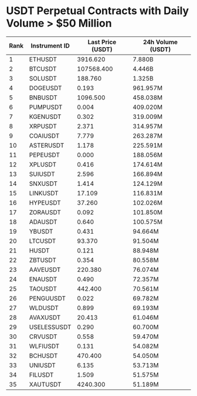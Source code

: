 # USDT Perpetual Contracts with Daily Volume > $50 Million

| Rank | Instrument ID | Last Price (USDT) | 24h Volume (USDT) |
|------|---------------|-------------------|-------------------|
| 1 | ETHUSDT | 3916.620 | 7.880B |
| 2 | BTCUSDT | 107568.400 | 4.446B |
| 3 | SOLUSDT | 188.760 | 1.325B |
| 4 | DOGEUSDT | 0.193 | 961.957M |
| 5 | BNBUSDT | 1096.500 | 458.038M |
| 6 | PUMPUSDT | 0.004 | 409.020M |
| 7 | KGENUSDT | 0.302 | 319.009M |
| 8 | XRPUSDT | 2.371 | 314.957M |
| 9 | COAIUSDT | 7.779 | 263.287M |
| 10 | ASTERUSDT | 1.178 | 225.591M |
| 11 | PEPEUSDT | 0.000 | 188.056M |
| 12 | XPLUSDT | 0.416 | 174.614M |
| 13 | SUIUSDT | 2.596 | 166.894M |
| 14 | SNXUSDT | 1.414 | 124.129M |
| 15 | LINKUSDT | 17.109 | 116.831M |
| 16 | HYPEUSDT | 37.260 | 102.026M |
| 17 | ZORAUSDT | 0.092 | 101.850M |
| 18 | ADAUSDT | 0.640 | 100.575M |
| 19 | YBUSDT | 0.431 | 94.664M |
| 20 | LTCUSDT | 93.370 | 91.504M |
| 21 | HUSDT | 0.121 | 88.948M |
| 22 | ZBTUSDT | 0.354 | 80.558M |
| 23 | AAVEUSDT | 220.380 | 76.074M |
| 24 | ENAUSDT | 0.490 | 72.357M |
| 25 | TAOUSDT | 442.400 | 70.561M |
| 26 | PENGUUSDT | 0.022 | 69.782M |
| 27 | WLDUSDT | 0.899 | 69.193M |
| 28 | AVAXUSDT | 20.413 | 61.046M |
| 29 | USELESSUSDT | 0.290 | 60.700M |
| 30 | CRVUSDT | 0.558 | 59.470M |
| 31 | WLFIUSDT | 0.131 | 54.082M |
| 32 | BCHUSDT | 470.400 | 54.050M |
| 33 | UNIUSDT | 6.135 | 53.713M |
| 34 | FILUSDT | 1.509 | 51.575M |
| 35 | XAUTUSDT | 4240.300 | 51.189M |

